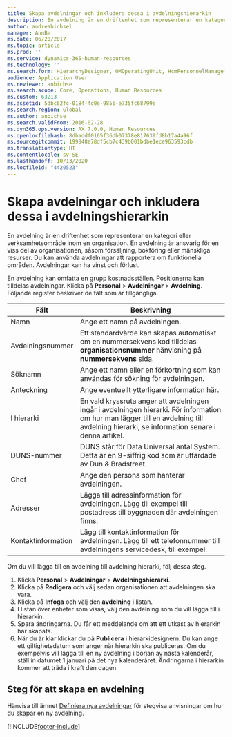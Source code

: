 ```yaml
---
title: Skapa avdelningar och inkludera dessa i avdelningshierarkin
description: En avdelning är en driftenhet som representerar en kategori eller verksamhetsområde inom en organisation. En avdelning är ansvarig för en viss del av organisationen, såsom försäljning, bokföring eller mänskliga resurser. Du kan använda avdelningar att rapportera om funktionella områden. Avdelningar kan ha vinst och förlust.
author: andreabichsel
manager: AnnBe
ms.date: 06/20/2017
ms.topic: article
ms.prod: ''
ms.service: dynamics-365-human-resources
ms.technology: ''
ms.search.form: HierarchyDesigner, OMOperatingUnit, HcmPersonnelManagementWorkspace
audience: Application User
ms.reviewer: anbichse
ms.search.scope: Core, Operations, Human Resources
ms.custom: 63213
ms.assetid: 5dbc62fc-0184-4c0e-9856-e735fc68799e
ms.search.region: Global
ms.author: anbichse
ms.search.validFrom: 2016-02-28
ms.dyn365.ops.version: AX 7.0.0, Human Resources
ms.openlocfilehash: 8dbaddf0165f36db07378e817639fd8b17a4a96f
ms.sourcegitcommit: 199848e78df5cb7c439b001bdbe1ece963593cdb
ms.translationtype: HT
ms.contentlocale: sv-SE
ms.lasthandoff: 10/13/2020
ms.locfileid: "4420523"
---
```

# <a name="create-departments-and-include-them-in-the-department-hierarchy"></a>Skapa avdelningar och inkludera dessa i avdelningshierarkin

En avdelning är en driftenhet som representerar en kategori eller verksamhetsområde inom en organisation. En avdelning är ansvarig för en viss del av organisationen, såsom försäljning, bokföring eller mänskliga resurser. Du kan använda avdelningar att rapportera om funktionella områden. Avdelningar kan ha vinst och förlust.

En avdelning kan omfatta en grupp kostnadsställen. Positionerna kan tilldelas avdelningar. Klicka på **Personal** &gt; **Avdelningar** &gt; **Avdelning**. Följande register beskriver de fält som är tillgängliga.

| Fält               | Beskrivning                                                                                                                                                                                                       |
|---------------------|-------------------------------------------------------------------------------------------------------------------------------------------------------------------------------------------------------------------|
| Namn                | Ange ett namn på avdelningen.                                                                                                                                                                                  |
| Avdelningsnummer   | Ett standardvärde kan skapas automatiskt om en nummersekvens kod tilldelas **organisationsnummer** hänvisning på **nummersekvens** sida.                                                 |
| Söknamn         | Ange ett namn eller en förkortning som kan användas för sökning för avdelningen.                                                                                                                                            |
| Anteckning                | Ange eventuellt ytterligare information här.                                                                                                                                                                            |
| I hierarki        | En vald kryssruta anger att avdelningen ingår i avdelningen hierarki. För information om hur man lägger till en avdelning till avdelning hierarki, se information senare i denna artikel. |
| DUNS-nummer         | DUNS står för Data Universal antal System. Detta är en 9-siffrig kod som är utfärdade av Dun & Bradstreet.                                                                                                     |
| Chef             | Ange den persona som hanterar avdelningen.                                                                                                                                                                    |
| Adresser           | Lägga till adressinformation för avdelningen. Lägg till exempel till postadress till byggnaden där avdelningen finns.                                                                          |
| Kontaktinformation | Lägg till kontaktinformation för avdelningen. Lägg till ett telefonnummer till avdelningens servicedesk, till exempel.                                                                                           |

Om du vill lägga till en avdelning till avdelning hierarki, följ dessa steg.

1.  Klicka **Personal** &gt; **Avdelningar** &gt; **Avdelningshierarki**.
2.  Klicka på **Redigera** och välj sedan organisationen att avdelningen ska vara.
3.  Klicka på **Infoga** och välj den **avdelning** i listan.
4.  I listan över enheter som visas, välj den avdelning som du vill lägga till i hierarkin.
5.  Spara ändringarna. Du får ett meddelande om att ett utkast av hierarkin har skapats.
6.  När du är klar klickar du på **Publicera** i hierarkidesignern. Du kan ange ett giltighetsdatum som anger när hierarkin ska publiceras. Om du exempelvis vill lägga till en ny avdelning i början av nästa kalenderår, ställ in datumet 1 januari på det nya kalenderåret. Ändringarna i hierarkin kommer att träda i kraft den dagen.

## <a name="steps-for-creating-a-department"></a>Steg för att skapa en avdelning
Hänvisa till ämnet [Definiera nya avdelningar](../fin-and-ops/hr/tasks/define-new-departments.md) för stegvisa anvisningar om hur du skapar en ny avdelning. 


[!INCLUDE[footer-include](../includes/footer-banner.md)]